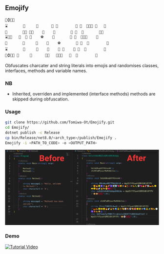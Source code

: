 ## Emojify
    🔋⌚🐆💀                                     
    ⌛       🌵     🌵      🌈 🍡        🥚 👖  👢🎹🎹 🍬   🌽 
    🔋       🍟🔨 🔑🍟    🚀    🍭       🗼 🎍  💄       🍬🌽  
    ⌛🌷💀   🌵  🚬 🌵    ⚽    🎱       🥚 👖  👢🎹🎹    🚩   
    🔋       🍟     🍟    🎱    ⚽       🗼 🎍  💄        🎌   
    ⌛       🌵     🌵    🍭    🔪 👝    🥚 👖  👢        🏁   
    🔋⌚🐆💀 🍟     🍟      🔪🏈   🎽💼🗼   🎍  💄        🚩   
Obfuscates charcater and string literals into emojis and randomises classes, interfaces, methods and variable names.

### NB
- Inherited, overriden and implemented (interface methods) methods are skipped during obfuscation.

### Usage
```bash
git clone https://github.com/Tomiwa-Ot/Emojify.git
cd Emojify/
dotnet publish -c Release
cp bin/Release/net8.0/<arch_type>/publish/Emojify .
Emojify -i <PATH_TO_CODE> -o <OUTPUT_PATH>
```

![Demo](./image.png)

### Demo
[![Tutorial Video](https://img.youtube.com/vi/CFRY_UeLego/0.jpg)](https://youtu.be/CFRY_UeLego)
